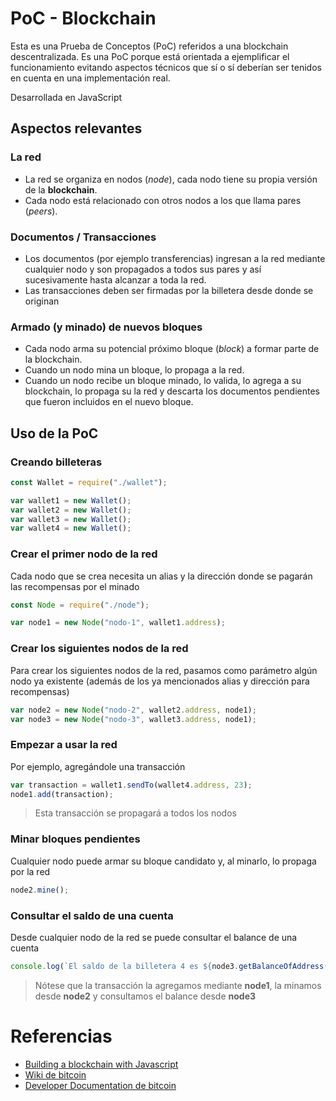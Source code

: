 # PoC - Blockchain
Esta es una Prueba de Conceptos (PoC) referidos a una blockchain descentralizada. Es una PoC porque est&aacute; orientada a ejemplificar el funcionamiento evitando aspectos t&eacute;cnicos que s&iacute; o s&iacute; deber&iacute;an ser tenidos en cuenta en una implementaci&oacute;n real.

Desarrollada en JavaScript

## Aspectos relevantes
### La red
* La red se organiza en nodos (_node_), cada nodo tiene su propia versi&oacute;n de la **blockchain**.
* Cada nodo est&aacute; relacionado con otros nodos a los que llama pares (_peers_).
### Documentos / Transacciones
* Los documentos (por ejemplo transferencias) ingresan a la red mediante cualquier nodo y son propagados a todos sus pares y as&iacute; sucesivamente hasta alcanzar a toda la red.
* Las transacciones deben ser firmadas por la billetera desde donde se originan
### Armado (y minado) de nuevos bloques
* Cada nodo arma su potencial pr&oacute;ximo bloque (_block_) a formar parte de la blockchain.
* Cuando un nodo mina un bloque, lo propaga a la red.
* Cuando un nodo recibe un bloque minado, lo valida, lo agrega a su blockchain, lo propaga su la red y descarta los documentos pendientes que fueron incluidos en el nuevo bloque.

## Uso de la PoC
### Creando billeteras
```javascript
const Wallet = require("./wallet");

var wallet1 = new Wallet();
var wallet2 = new Wallet();
var wallet3 = new Wallet();
var wallet4 = new Wallet();
```

### Crear el primer nodo de la red
Cada nodo que se crea necesita un alias y la direcci&oacute;n donde se pagar&aacute;n las recompensas por el minado
```javascript
const Node = require("./node");

var node1 = new Node("nodo-1", wallet1.address);
```
### Crear los siguientes nodos de la red
Para crear los siguientes nodos de la red, pasamos como par&aacute;metro algún nodo ya existente (adem&aacute;s de los ya mencionados alias y direcci&oacute;n para recompensas)
```javascript
var node2 = new Node("nodo-2", wallet2.address, node1);
var node3 = new Node("nodo-3", wallet3.address, node1);
```
### Empezar a usar la red
Por ejemplo, agreg&aacute;ndole una transacci&oacute;n
```javascript
var transaction = wallet1.sendTo(wallet4.address, 23);
node1.add(transaction);
```
> Esta transacci&oacute;n se propagar&aacute; a todos los nodos
### Minar bloques pendientes
Cualquier nodo puede armar su bloque candidato y, al minarlo, lo propaga por la red
```javascript
node2.mine();
```
### Consultar el saldo de una cuenta
Desde cualquier nodo de la red se puede consultar el balance de una cuenta
```javascript
console.log(`El saldo de la billetera 4 es ${node3.getBalanceOfAddress(wallet4.address)}`);
```

> N&oacute;tese que la transacci&oacute;n la agregamos mediante **node1**, la minamos desde **node2** y consultamos el balance desde **node3**

# Referencias
* [Building a blockchain with Javascript](https://www.youtube.com/playlist?list=PLzvRQMJ9HDiTqZmbtFisdXFxul5k0F-Q4)
* [Wiki de bitcoin](https://en.bitcoin.it/wiki/)
* [Developer Documentation de bitcoin](https://bitcoin.org/en/developer-documentation)
